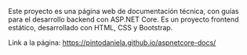 Este proyecto es una página web de documentación técnica, con guías para el desarrollo backend con ASP.NET Core.
Es un proyecto frontend estático, desarrollado con HTML, CSS y Bootstrap.

Link a la página: https://pintodaniela.github.io/aspnetcore-docs/
